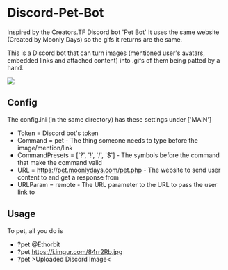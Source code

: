 # Discord-Pet-Bot
Inspired by the Creators.TF Discord bot 'Pet Bot'
It uses the same website (Created by Moonly Days) so the gifs it returns are the same.

This is a Discord bot that can turn images (mentioned user's avatars, embedded links and attached content) into .gifs of them being patted by a hand.

<img src="https://i.imgur.com/jLeVDXK.gif"/>

## Config
The config.ini (in the same directory) has these settings under ['MAIN']
* Token = Discord bot's token
* Command = pet - The thing someone needs to type before the image/mention/link
* CommandPresets = ['?', '!', '/', '$'] - The symbols before the command that make the command valid
* URL = https://pet.moonlydays.com/pet.php - The website to send user content to and get a response from 
* URLParam = remote - The URL parameter to the URL to pass the user link to

## Usage
To pet, all you do is 
* ?pet @Ethorbit
* ?pet https://i.imgur.com/84rr2Rb.jpg
* ?pet >Uploaded Discord Image<
